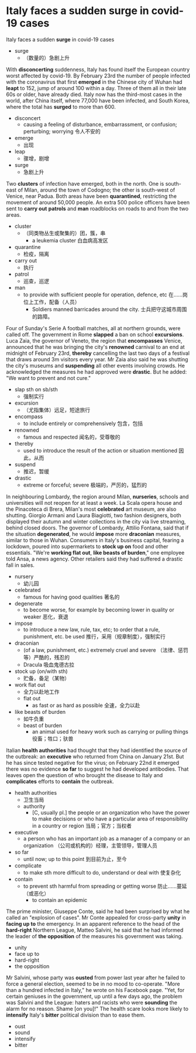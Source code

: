 # Italy faces a sudden surge in covid-19 cases

Italy faces a sudden **surge** in covid-19 cases

- surge
  - （数量的）急剧上升

With **disconcerting** suddenness, Italy has found itself the European country worst affected by covid-19. By February 23rd the number of people infected with the coronavirus that first **emerged** in the Chinese city of Wuhan had **leapt** to 152, jump of around 100 within a day. Three of them all in their late 60s or older, have already died. Italy now has the third-most cases in the world, after China itself, where 77,000 have been infected, and South Korea, where the total has **surged** to more than 600.

- disconcert
  - causing a feeling of disturbance, embarrassment, or confusion; perturbing; worrying 令人不安的
- emerge
  - 出现
- leap
  - 骤增，剧增
- surge
  - 急剧上升

Two **clusters** of infection have emerged, both in the north. One is south-east of Milan, around the town of Codogno; the other is south-west of Venice, near Padua. Both areas have been **quarantined**, restricting the movement of around 50,000 people. An extra 500 police officers have been sent to **carry out** **patrols** and **man** roadblocks on roads to and from the two areas.

- cluster
  - （同类物丛生或聚集的）团，簇，串
    - a leukemia cluster 白血病高发区
- quarantine
  - 检疫，隔离
- carry out
  - 执行
- patrol
  - 巡查，巡逻
- man
  - to provide with sufficient people for operation, defence, etc 在……岗位上工作，配备（人员）
    - Soldiers manned barricades around the city. 士兵把守这城市周围的路障。

Four of Sunday's Serie A football matches, all at northern grounds, were called off. The government in Rome **slapped** a ban on school **excursions**. Luca Zaia, the governor of Veneto, the region that **encompasses** Venice, announced that he was bringing the city's **renowned** carnival to an end at midnight of February 23rd, **thereby** cancelling the last two days of a festival that draws around 3m visitors every year. Mr Zaia also said he was shutting the city's museums and **suspending** all other events involving crowds. He acknowledged the measures he had approved were **drastic**. But he added: "We want to prevent and not cure."

- slap sth on sb/sth
  - 强制实行
- excursion
  - （尤指集体）远足，短途旅行
- encompass
  - to include entirely or comprehensively 包含，包括
- renowned
  - famous and respected 闻名的，受尊敬的
- thereby
  - used to introduce the result of the action or situation mentioned 因此，从而
- suspend
  - 推迟，暂缓
- drastic
  - extreme or forceful; severe 极端的，严厉的，猛烈的

In neighbouring Lombardy, the region around Milan, **nurseries**, schools and universities will not reopen for at least a week. La Scala opera house and the Pinacoteca di Brera, Milan's most **celebrated** art museum, are also shutting. Giorgio Armani and Laura Biagiotti, two fashion designers, both displayed their autumn and winter collections in the city via live streaming, behind closed doors. The governor of Lombardy, Attilio Fontana, said that if the situation **degenerated**, he would **impose** more **draconian** measures, similar to those in Wuhan. Consumers in Italy's business capital, fearing a lockdown, poured into supermarkets to **stock up on** food and other essentials. "We're **working flat out**, **like beasts of burden**," one employee told Ansa, a news agency. Other retailers said they had suffered a drastic fall in sales.

- nursery
  - 幼儿园
- celebrated
  - famous for having good qualities 著名的
- degenerate
  - to become worse, for example by becoming lower in quality or weaker 恶化，衰退
- impose
  - to introduce a new law, rule, tax, etc; to order that a rule, punishment, etc. be used 推行，采用（规章制度），强制实行
- draconian
  - (of a law, punishment, etc.) extremely cruel and severe （法律、惩罚等）严酷的，残忍的
  - Dracula 吸血鬼德古拉
- stock up (on/with sth)
  - 贮备，备足（某物）
- work flat out
  - 全力以赴地工作
  - flat out
    - as fast or as hard as possible 全速，全力以赴
- like beasts of burden
  - 如牛负重
  - beast of burden
    - an animal used for heavy work such as carrying or pulling things 役畜；牲口；驮兽

Italian **health authorities** had thought that they had identified the source of the outbreak: an **executive** who returned from China on January 21st. But he has since tested negative for the virus; on February 22nd it emerged there was no evidence **so far** to suggest he had developed antibodies. That leaves open the question of who brought the disease to Italy and **complicates** efforts to **contain** the outbreak.

- health authorities
  - 卫生当局
  - authority
    - [C, usually pl.] the people or an organization who have the power to make decisions or who have a particular area of responsibility in a country or region 当局；官方；当权者
- executive
  - a person who has an important job as a manager of a company or an organization （公司或机构的）经理，主管领导，管理人员
- so far
  - until now; up to this point 到目前为止，至今
- complicate
  - to make sth more difficult to do, understand or deal with 使复杂化
- contain
  - to prevent sth harmful from spreading or getting worse 防止……蔓延（或恶化）
    - to contain an epidemic

The prime minister, Giuseppe Conte, said he had been surprised by what he called an "explosion of cases". Mr Conte appealed for cross-party **unity** in **facing up to** the emergency. In an apparent reference to the head of the **hard-right** Northern League, Matteo Salvini, he said that he had informed the leader of **the opposition** of the measures his government was taking.

- unity
- face up to
- hard-right
- the opposition

Mr Salvini, whose party was **ousted** from power last year after he failed to force a general election, seemed to be in no mood to co-operate. "More than a hundred infected in Italy," he wrote on his Facebook page. "Yet, for certain geniuses in the government, up until a few days ago, the problem was Salvini and the League: haters and racists who were **sounding** the alarm for no reason. Shame [on you]!" The health scare looks more likely to **intensify** Italy's **bitter** political division than to ease them.

- oust
- sound
- intensify
- bitter
